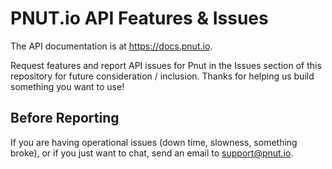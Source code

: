 # PNUT.io API Features & Issues

The API documentation is at https://docs.pnut.io.

Request features and report API issues for Pnut in the Issues section of this repository for future consideration / inclusion. Thanks for helping us build something you want to use!


## Before Reporting

If you are having operational issues (down time, slowness, something broke), or if you just want to chat, send an email to support@pnut.io.